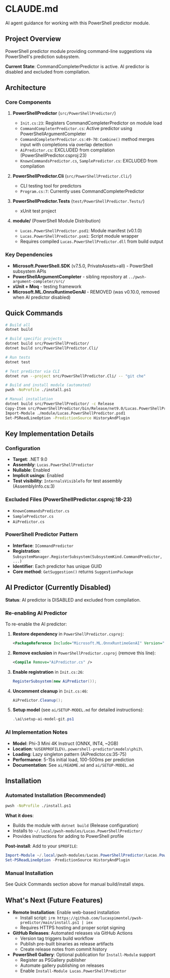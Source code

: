 # CLAUDE.md

AI agent guidance for working with this PowerShell predictor module.

## Project Overview

PowerShell predictor module providing command-line suggestions via PowerShell's prediction subsystem.

**Current State**: CommandCompleterPredictor is active. AI predictor is disabled and excluded from compilation.

## Architecture

### Core Components

1. **PowerShellPredictor** (`src/PowerShellPredictor/`)
   - `Init.cs:23`: Registers CommandCompleterPredictor on module load
   - `CommandCompleterPredictor.cs`: Active predictor using PowerShellArgumentCompleter
   - `CommandCompleterPredictor.cs:49-70`: `Combine()` method merges input with completions via overlap detection
   - `AiPredictor.cs`: EXCLUDED from compilation (PowerShellPredictor.csproj:23)
   - `KnownCommandsPredictor.cs`, `SamplePredictor.cs`: EXCLUDED from compilation

2. **PowerShellPredictor.Cli** (`src/PowerShellPredictor.Cli/`)
   - CLI testing tool for predictors
   - `Program.cs:7`: Currently uses CommandCompleterPredictor

3. **PowerShellPredictor.Tests** (`test/PowerShellPredictor.Tests/`)
   - xUnit test project

4. **module/** (PowerShell Module Distribution)
   - `Lucas.PowerShellPredictor.psd1`: Module manifest (v0.1.0)
   - `Lucas.PowerShellPredictor.psm1`: Script module wrapper
   - Requires compiled `Lucas.PowerShellPredictor.dll` from build output

### Key Dependencies

- **Microsoft.PowerShell.SDK** (v7.5.0, PrivateAssets=all) - PowerShell subsystem APIs
- **PowerShellArgumentCompleter** - sibling repository at `../pwsh-argument-completer/src/`
- **xUnit + Moq** - testing framework
- **Microsoft.ML.OnnxRuntimeGenAI** - REMOVED (was v0.10.0, removed when AI predictor disabled)

## Quick Commands

```bash
# Build all
dotnet build

# Build specific projects
dotnet build src/PowerShellPredictor/
dotnet build src/PowerShellPredictor.Cli/

# Run tests
dotnet test

# Test predictor via CLI
dotnet run --project src/PowerShellPredictor.Cli/ -- "git che"

# Build and install module (automated)
pwsh -NoProfile ./install.ps1

# Manual installation
dotnet build src/PowerShellPredictor/ -c Release
Copy-Item src/PowerShellPredictor/bin/Release/net9.0/Lucas.PowerShellPredictor.dll module/
Import-Module ./module/Lucas.PowerShellPredictor.psd1
Set-PSReadLineOption -PredictionSource HistoryAndPlugin
```

## Key Implementation Details

### Configuration
- **Target**: .NET 9.0
- **Assembly**: `Lucas.PowerShellPredictor`
- **Nullable**: Enabled
- **Implicit usings**: Enabled
- **Test visibility**: `InternalsVisibleTo` for test assembly (AssemblyInfo.cs:3)

### Excluded Files (PowerShellPredictor.csproj:18-23)
- `KnownCommandsPredictor.cs`
- `SamplePredictor.cs`
- `AiPredictor.cs`

### PowerShell Predictor Pattern
- **Interface**: `ICommandPredictor`
- **Registration**: `SubsystemManager.RegisterSubsystem(SubsystemKind.CommandPredictor, ...)`
- **Identifier**: Each predictor has unique GUID
- **Core method**: `GetSuggestion()` returns `SuggestionPackage`

## AI Predictor (Currently Disabled)

**Status**: AI predictor is DISABLED and excluded from compilation.

### Re-enabling AI Predictor

To re-enable the AI predictor:

1. **Restore dependency** in `PowerShellPredictor.csproj`:
   ```xml
   <PackageReference Include="Microsoft.ML.OnnxRuntimeGenAI" Version="0.10.0" />
   ```

2. **Remove exclusion** in `PowerShellPredictor.csproj` (remove this line):
   ```xml
   <Compile Remove="AiPredictor.cs" />
   ```

3. **Enable registration** in `Init.cs:26`:
   ```csharp
   RegisterSubsystem(new AiPredictor());
   ```

4. **Uncomment cleanup** in `Init.cs:46`:
   ```csharp
   AiPredictor.Cleanup();
   ```

5. **Setup model** (see `ai/SETUP-MODEL.md` for detailed instructions):
   ```powershell
   .\ai\setup-ai-model-git.ps1
   ```

### AI Implementation Notes

- **Model**: Phi-3 Mini 4K Instruct (ONNX, INT4, ~2GB)
- **Location**: `%USERPROFILE%\.powershell-predictor\models\phi3\`
- **Loading**: Lazy singleton pattern (AiPredictor.cs:35-75)
- **Performance**: 5-15s initial load, 100-500ms per prediction
- **Documentation**: See `ai/README.md` and `ai/SETUP-MODEL.md`

## Installation

### Automated Installation (Recommended)

```bash
pwsh -NoProfile ./install.ps1
```

**What it does**:
- Builds the module with `dotnet build` (Release configuration)
- Installs to `~/.local/pwsh-modules/Lucas.PowerShellPredictor/`
- Provides instructions for adding to PowerShell profile

**Post-install**: Add to your `$PROFILE`:
```powershell
Import-Module ~/.local/pwsh-modules/Lucas.PowerShellPredictor/Lucas.PowerShellPredictor.psd1
Set-PSReadLineOption -PredictionSource HistoryAndPlugin
```

### Manual Installation

See Quick Commands section above for manual build/install steps.

## What's Next (Future Features)

- **Remote Installation**: Enable web-based installation
  - Install script: `irm https://github.com/lucaspimentel/pwsh-predictor/main/install.ps1 | iex`
  - Requires HTTPS hosting and proper script signing
- **GitHub Releases**: Automated releases via GitHub Actions
  - Version tag triggers build workflow
  - Publish pre-built binaries as release artifacts
  - Create release notes from commit history
- **PowerShell Gallery**: Optional publication for `Install-Module` support
  - Register as PSGallery publisher
  - Automate gallery publishing on releases
  - Enable `Install-Module Lucas.PowerShellPredictor`
